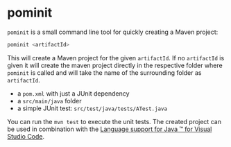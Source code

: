 # pominit
`pominit` is a small command line tool for quickly creating a Maven project: 

```bash
pominit <artifactId>
```

This will create a Maven project for the given `artifactId`. If no `artifactId`
is given it will create the maven project directly in the respective folder
where `pominit` is called and will take the name of the surrounding folder as
`artifactId`.


* a `pom.xml` with just a JUnit dependency
* a `src/main/java` folder
* a simple JUnit test: `src/test/java/tests/ATest.java`

You can run the `mvn test` to execute the unit tests. The created project can
be used in combination with the 
[Language support for Java ™ for Visual Studio Code](https://github.com/redhat-developer/vscode-java).
